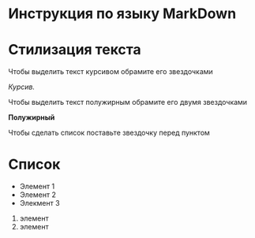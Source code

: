 # Инструкция по языку MarkDown

# Стилизация текста
Чтобы выделить текст курсивом обрамите его звездочками

*Курсив.*

Чтобы выделить текст полужирным обрамите его двумя звездочками

**Полужирный**

Чтобы сделать список поставьте звездочку перед пунктом
# Список
* Элемент 1
* Элемент 2
* Элекмент 3

1. элемент
2. элемент